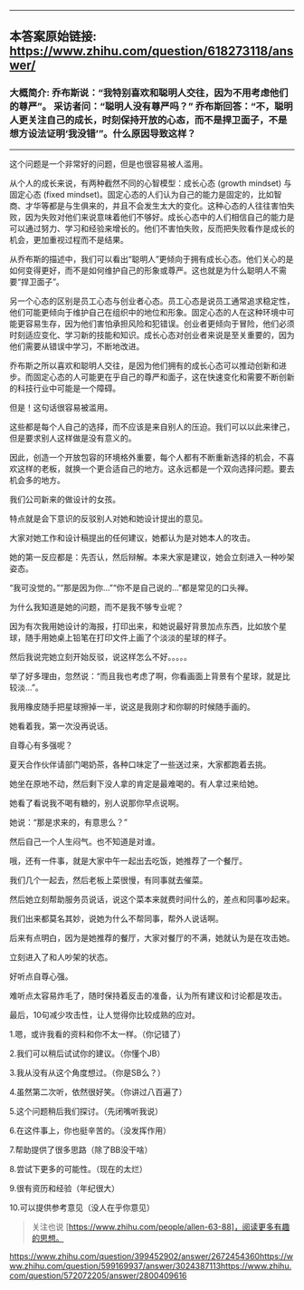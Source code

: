 ----------------------------------------
## 本答案原始链接: https://www.zhihu.com/question/618273118/answer/
### 大概简介: 乔布斯说：“我特别喜欢和聪明人交往，因为不用考虑他们的尊严”。 采访者问：“聪明人没有尊严吗？” 乔布斯回答：“不，聪明人更关注自己的成长，时刻保持开放的心态，而不是捍卫面子，不是想方设法证明‘我没错’”。 ​ ​​​ 什么原因导致这样？
----------------------------------------
这个问题是一个非常好的问题，但是也很容易被人滥用。

从个人的成长来说，有两种截然不同的心智模型：成长心态 (growth mindset) 与固定心态 (fixed mindset)。固定心态的人们认为自己的能力是固定的，比如智商、才华等都是与生俱来的，并且不会发生太大的变化。这种心态的人往往害怕失败，因为失败对他们来说意味着他们不够好。成长心态中的人们相信自己的能力是可以通过努力、学习和经验来增长的。他们不害怕失败，反而把失败看作是成长的机会，更加重视过程而不是结果。

从乔布斯的描述中，我们可以看出“聪明人”更倾向于拥有成长心态。他们关心的是如何变得更好，而不是如何维护自己的形象或尊严。这也就是为什么聪明人不需要“捍卫面子”。

另一个心态的区别是员工心态与创业者心态。员工心态是说员工通常追求稳定性，他们可能更倾向于维护自己在组织中的地位和形象。固定心态的人在这种环境中可能更容易生存，因为他们害怕承担风险和犯错误。创业者更倾向于冒险，他们必须时刻适应变化、学习新的技能和知识。成长心态对创业者来说是至关重要的，因为他们需要从错误中学习，不断地改进。

乔布斯之所以喜欢和聪明人交往，是因为他们拥有的成长心态可以推动创新和进步。而固定心态的人可能更在乎自己的尊严和面子，这在快速变化和需要不断创新的科技行业中可能是一个障碍。

但是！这句话很容易被滥用。

这些都是每个人自己的选择，而不应该是来自别人的压迫。我们可以以此来律己，但是要求别人这样做是没有意义的。

因此，创造一个开放包容的环境格外重要，每个人都有不断重新选择的机会，不喜欢这样的老板，就换一个更合适自己的地方。这永远都是一个双向选择问题。要去机会多的地方。

我们公司新来的做设计的女孩。

特点就是会下意识的反驳别人对她和她设计提出的意见。

大家对她工作和设计稿提出的任何建议，她都认为是对她本人的攻击。

她的第一反应都是：先否认，然后辩解。本来大家是建议，她会立刻进入一种吵架姿态。

“我可没觉的。”“那是因为你...”“你不是自己说的...”都是常见的口头禅。

为什么我知道是她的问题，而不是我不够专业呢？

因为有次我用她设计的海报，打印出来，和她说最好背景加点东西，比如放个星球，随手用她桌上铅笔在打印文件上画了个淡淡的星球的样子。

然后我说完她立刻开始反驳，说这样怎么不好。。。。。

举了好多理由，忽然说：“而且我也考虑了啊，你看画面上背景有个星球，就是比较淡...”。

我用橡皮随手把星球擦掉一半，说这是我刚才和你聊的时候随手画的。

她看着我，第一次没再说话。




自尊心有多强呢？

夏天合作伙伴请部门喝奶茶，各种口味定了一些送过来，大家都跑着去挑。

她坐在原地不动，然后剩下没人拿的肯定是最难喝的。有人拿过来给她。

她看了看说我不喝有糖的，别人说那你早点说啊。

她说：“那是求来的，有意思么？”

然后自己一个人生闷气。也不知道是对谁。




哦，还有一件事，就是大家中午一起出去吃饭，她推荐了一个餐厅。

我们几个一起去，然后老板上菜很慢，有同事就去催菜。

然后她立刻帮助服务员说话，说这个菜本来就费时间什么的，差点和同事吵起来。

我们出来都莫名其妙，说她为什么不帮同事，帮外人说话啊。

后来有点明白，因为是她推荐的餐厅，大家对餐厅的不满，她就认为是在攻击她。

立刻进入了和人吵架的状态。




好听点自尊心强。

难听点太容易炸毛了，随时保持着反击的准备，认为所有建议和讨论都是攻击。




最后，10句减少攻击性，让人觉得你比较成熟的应对。

1.嗯，或许我看的资料和你不太一样。（你记错了）

2.我们可以稍后试试你的建议。（你懂个JB）

3.我从没有从这个角度想过。（你是SB么？）

4.虽然第二次听，依然很好笑。（你讲过八百遍了）

5.这个问题稍后我们探讨。（先闭嘴听我说）

6.在这件事上，你也挺辛苦的。（没发挥作用）

7.帮助提供了很多思路（除了BB没干啥）

8.尝试下更多的可能性。（现在的太烂）

9.很有资历和经验（年纪很大）

10.可以提供参考意见（没人在乎你意见）

> 关注也说 [https://www.zhihu.com/people/allen-63-88]，阅读更多有趣的思想。

https://www.zhihu.com/question/399452902/answer/2672454360https://www.zhihu.com/question/599169937/answer/3024387113https://www.zhihu.com/question/572072205/answer/2800409616

